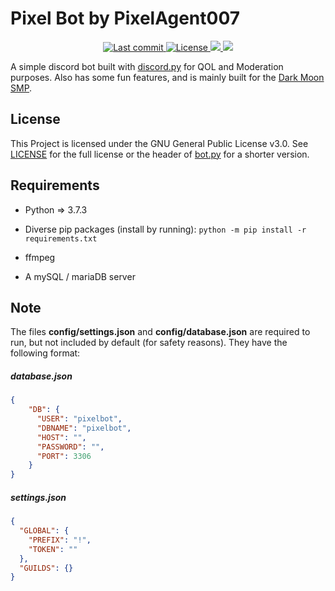 # Pixel Bot by PixelAgent007

<div align="center"><p>
    <a href="https://github.com/PixelAgent007/pixelbot/pulse">
      <img alt="Last commit" src="https://img.shields.io/github/last-commit/PixelAgent007/pixelbot" />
    </a>
    <a href="https://github.com/PixelAgent007/pixelbot/blob/main/LICENSE">
      <img src="https://img.shields.io/github/license/PixelAgent007/pixelbot?style=flat-square&logo=GNU" alt="License"/>
    </a>
    <a href="https://wakatime.com/badge/github/PixelAgent007/pixelbot">
      <img src="https://wakatime.com/badge/github/PixelAgent007/pixelbot.svg"/>
    </a>
    <a href="https://discord.gg/eHAhkk2A5C">
      <img src="https://img.shields.io/discord/849223970598420480"/>
    </a>
</div>

A simple discord bot built with [discord.py](https://discordpy.readthedocs.io/en/stable/) for QOL and Moderation purposes.
Also has some fun features, and is mainly built for the [Dark Moon SMP](https://discord.gg/eHAhkk2A5C).

## License
This Project is licensed under the GNU General Public License v3.0.
See [LICENSE](https://github.com/PixelAgent007/pixelbot/blob/main/LICENSE) for the full license or the header of [bot.py](https://github.com/PixelAgent007/pixelbot/blob/main/bot.py) for a shorter version.

## Requirements
+ Python => 3.7.3
+ Diverse pip packages (install by running):
`python -m pip install -r requirements.txt`

+ ffmpeg
+ A mySQL / mariaDB server

## Note
The files **config/settings.json** and **config/database.json** are required to run, but not included by default (for safety reasons).
They have the following format:
##### database.json
```json
{
    "DB": {
      "USER": "pixelbot",
      "DBNAME": "pixelbot",
      "HOST": "",
      "PASSWORD": "",
      "PORT": 3306
    }
}
``` 

##### settings.json
```json
{
  "GLOBAL": {
    "PREFIX": "!",
    "TOKEN": ""
  },
  "GUILDS": {}
}
```
